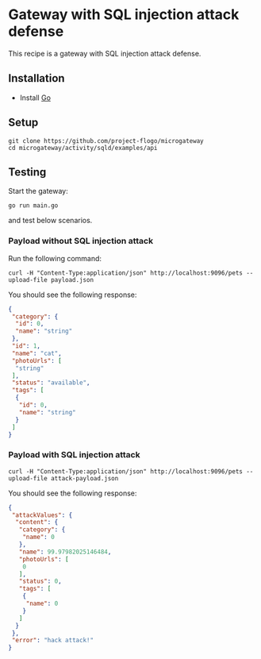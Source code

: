 # Gateway with SQL injection attack defense
This recipe is a gateway with SQL injection attack defense.

## Installation
* Install [Go](https://golang.org/)

## Setup
```
git clone https://github.com/project-flogo/microgateway
cd microgateway/activity/sqld/examples/api
```

## Testing
Start the gateway:
```
go run main.go
```
and test below scenarios.

### Payload without SQL injection attack
Run the following command:
```
curl -H "Content-Type:application/json" http://localhost:9096/pets --upload-file payload.json
```

You should see the following response:
```json
{
 "category": {
  "id": 0,
  "name": "string"
 },
 "id": 1,
 "name": "cat",
 "photoUrls": [
  "string"
 ],
 "status": "available",
 "tags": [
  {
   "id": 0,
   "name": "string"
  }
 ]
}
```

### Payload with SQL injection attack
```
curl -H "Content-Type:application/json" http://localhost:9096/pets --upload-file attack-payload.json
```

You should see the following response:
```json
{
 "attackValues": {
  "content": {
   "category": {
    "name": 0
   },
   "name": 99.97982025146484,
   "photoUrls": [
    0
   ],
   "status": 0,
   "tags": [
    {
     "name": 0
    }
   ]
  }
 },
 "error": "hack attack!"
}
```
